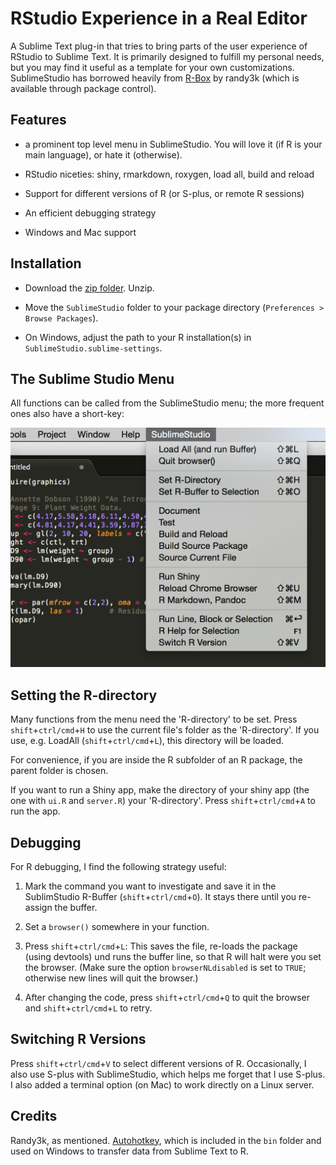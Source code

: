 # RStudio Experience in a Real Editor

A Sublime Text plug-in that tries to bring parts of the user experience of
RStudio to Sublime Text. It is primarily designed to fulfill my personal  needs,
but you may find it useful as a template for your own customizations.
SublimeStudio has  borrowed heavily from
[R-Box](https://github.com/randy3k/R-Box) by randy3k (which is available
through package control).


## Features

- a prominent top level menu in SublimeStudio. You will love it (if R is your 
  main language), or hate it (otherwise).

- RStudio niceties: shiny, rmarkdown, roxygen, load all, build and reload

- Support for different versions of R (or S-plus, or remote R sessions)

- An efficient debugging strategy

- Windows and Mac support 


## Installation

- Download the [zip folder](https://github.com/christophsax/SublimeStudio/archive/master.zip). Unzip.

- Move the `SublimeStudio` folder to your package directory (`Preferences > Browse Packages`).

- On Windows, adjust the path to your R installation(s) in 
  `SublimeStudio.sublime-settings`.



## The Sublime Studio Menu

All functions can be called from the SublimeStudio menu; the more frequent
ones also have a short-key:

![](img/sublime-studio-menu.png)



## Setting the R-directory

Many functions from the menu need the 'R-directory' to be set. Press
`shift`+`ctrl/cmd`+`H` to use the current file's folder as the 'R-directory'. If
you use, e.g. LoadAll (`shift`+`ctrl/cmd`+`L`), this directory will be loaded.

For convenience, if you are inside the R subfolder of an R package, the parent
folder is chosen.

If you want to run a Shiny app, make the directory of your shiny app (the
one with `ui.R` and `server.R`) your 'R-directory'. Press `shift`+`ctrl/cmd`+`A`
to run the app.


## Debugging

For R debugging, I find the following strategy useful:

1. Mark the command you want to investigate and save it in the SublimStudio 
   R-Buffer (`shift`+`ctrl/cmd`+`O`). It stays there until you re-assign the buffer.

2. Set a `browser()` somewhere in your function. 

3. Press `shift`+`ctrl/cmd`+`L`: This saves the file, re-loads the package (using
   devtools) und runs the buffer line, so that R will halt were you set the 
   browser. (Make sure the option `browserNLdisabled` is set to `TRUE`; 
   otherwise new lines will quit the browser.)

4. After changing the code, press `shift`+`ctrl/cmd`+`Q` to quit the browser and 
   `shift`+`ctrl/cmd`+`L` to retry.


## Switching R Versions

Press `shift`+`ctrl/cmd`+`V` to select different versions of R. Occasionally, I also
use S-plus with SublimeStudio, which helps me forget that I use S-plus. I also
added a terminal option (on Mac) to work directly on a Linux server.

## Credits

Randy3k, as mentioned. [Autohotkey](http://www.autohotkey.com), which is
included in the `bin` folder and used on Windows to transfer data from 
Sublime Text to R.


